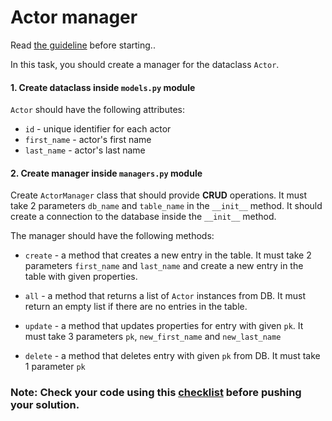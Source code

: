 # Actor manager

Read [the guideline](https://github.com/mate-academy/py-task-guideline/blob/main/README.md) before starting..

In this task, you should create a manager for the dataclass `Actor`.

#### 1. Create dataclass inside `models.py` module
`Actor` should have the following attributes:
- `id` - unique identifier for each actor
- `first_name` - actor's first name
- `last_name` - actor's last name

#### 2. Create manager inside `managers.py` module
Create `ActorManager` class that should provide **CRUD** operations. 
It must take 2 parameters `db_name` and `table_name` in the `__init__` method.
It should create a connection to the database inside the `__init__` method.

The manager should have the following methods:
- `create` - a method that creates a new entry in the table.
It must take 2 parameters `first_name` and `last_name` and create a new entry in the table with given properties.

- `all` - a method that returns a list of `Actor` instances from DB. 
It must return an empty list if there are no entries in the table.

- `update` - a method that updates properties for entry with given `pk`. 
It must take 3 parameters `pk`, `new_first_name` and `new_last_name`

- `delete` - a method that deletes entry with given `pk` from DB. 
It must take 1 parameter `pk`

### Note: Check your code using this [checklist](checklist.md) before pushing your solution.
